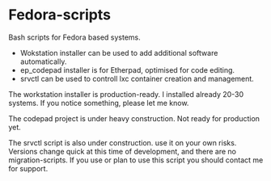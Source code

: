 Fedora-scripts
==============

Bash scripts for Fedora based systems.

- Wokstation installer can be used to add additional software automatically.
- ep_codepad installer is for Etherpad, optimised for code editing.
- srvctl can be used to controll lxc container creation and management.

The workstation installer is production-ready. I installed already 20-30 systems. If you notice something, please let me know.

The codepad project is under heavy construction. Not ready for production yet.

The srvctl script is also under construction. use it on your own risks. Versions change quick at this time of development, and there are no migration-scripts. If you use or plan to use this script you should contact me for support.
